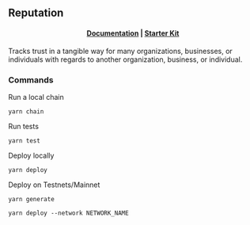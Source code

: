 ## Reputation

<h4 align="center">
  <a href="https://hotmanics.github.io/rep-and-roles-docs/">Documentation</a> |
  <a href="https://github.com/atxdao/rep-and-roles-starter-kit/">Starter Kit</a>
</h4>

Tracks trust in a tangible way for many organizations, businesses, or individuals with regards to another organization, business, or individual.

### Commands

Run a local chain

`yarn chain`

Run tests

`yarn test`

Deploy locally

`yarn deploy`

Deploy on Testnets/Mainnet

`yarn generate`

`yarn deploy --network NETWORK_NAME`